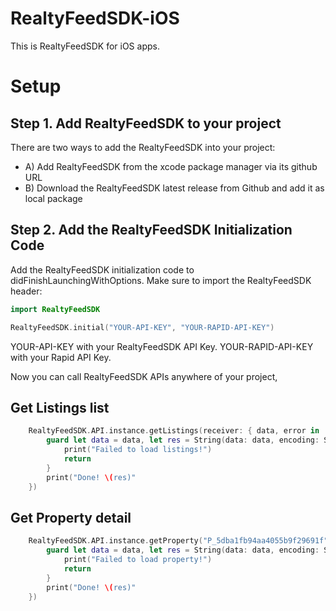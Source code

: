 # RealtyFeedSDK-iOS

This is RealtyFeedSDK for iOS apps.

# Setup
## Step 1. Add RealtyFeedSDK to your project
There are two ways to add the RealtyFeedSDK into your project:
* A) Add RealtyFeedSDK from the xcode package manager via its github URL
* B) Download the RealtyFeedSDK latest release from Github and add it as local package 

## Step 2. Add the RealtyFeedSDK Initialization Code
Add the RealtyFeedSDK initialization code to didFinishLaunchingWithOptions.
Make sure to import the RealtyFeedSDK header:
```swift
import RealtyFeedSDK
```

```swift
RealtyFeedSDK.initial("YOUR-API-KEY", "YOUR-RAPID-API-KEY")
```
YOUR-API-KEY with your RealtyFeedSDK API Key.
YOUR-RAPID-API-KEY with your Rapid API Key.

Now you can call RealtyFeedSDK APIs anywhere of your project,

## Get Listings list
```swift
    RealtyFeedSDK.API.instance.getListings(receiver: { data, error in
        guard let data = data, let res = String(data: data, encoding: String.Encoding.utf8) else {
            print("Failed to load listings!")
            return
        }
        print("Done! \(res)"
    })
```

## Get Property detail
```swift
    RealtyFeedSDK.API.instance.getProperty("P_5dba1fb94aa4055b9f29691f",receiver: { data, error in
        guard let data = data, let res = String(data: data, encoding: String.Encoding.utf8) else {
            print("Failed to load property!")
            return
        }
        print("Done! \(res)"
    })
```

